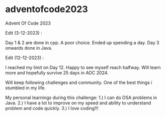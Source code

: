 # adventofcode2023
Advent Of Code 2023

Edit (3-12-2023) :

Day 1 & 2 are done in cpp. A poor choice. Ended up spending a day.
Day 3 onwards done in Java.

Edit (12-12-2023) :

I reached my limit on Day 12. Happy to see myself reach halfway. Will learn more and hopefully survive 25 days in AOC 2024. 

Will keep following challenges and community. One of the best things i stumbled in my life.

My personal learnings during this challenge:
1.) I can do DSA problems in Java.
2.) I have a lot to improve on my speed and ability to understand problem and code quickly.
3.) I love coding!!!
